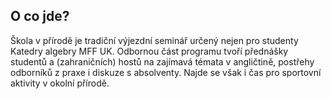 
## O co jde?

Škola v přírodě je tradiční výjezdní seminář určený nejen pro studenty Katedry algebry MFF UK. Odbornou část programu tvoří přednášky studentů a (zahraničních) hostů na zajímavá témata v angličtině, postřehy odborníků z praxe i diskuze s absolventy. Najde se však i čas pro sportovní aktivity v okolní přírodě.

